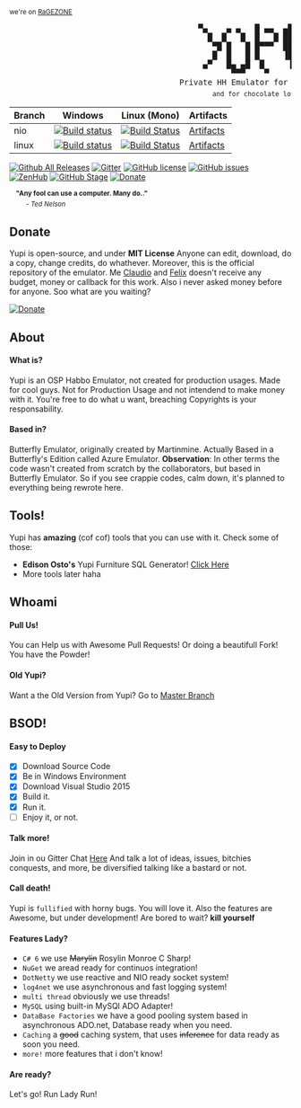 
<sup>we're on [RaGEZONE](https://forum.ragezone.com/f331/yupi-6-rosylin-mysql-based-1087279/)</sup>
<pre>
                                        ▀▄    ▄ ▄   █ ▄▄  ▄█   ▄
                                          █  █   █  █   █ ██  █  
                                           ▀█ █   █ █▀▀▀  ██ █   
                                           █  █   █ █     ▐█ █   
                                         ▄▀   █▄ ▄█  █     ▐     
                                               ▀▀▀    ▀      ▀   
                                    Private HH Emulator for Good Guys!
                                           <sub>and for chocolate lovers</sub>
</pre>


| Branch  | Windows | Linux (Mono) | Artifacts |
|---------|---------|--------------|-----------|
| nio |  [![Build status](https://ci.appveyor.com/api/projects/status/01339k0c9xepbaow/branch/nio?svg=true)](https://ci.appveyor.com/project/sant0ro/yupi-phd9a/branch/nio) | [![Build Status](https://travis-ci.org/sant0ro/Yupi.svg?branch=nio)](https://travis-ci.org/sant0ro/Yupi) | [Artifacts](https://ci.appveyor.com/project/sant0ro/yupi-phd9a/branch/nio/artifacts) |
| linux | [![Build status](https://ci.appveyor.com/api/projects/status/01339k0c9xepbaow/branch/linux?svg=true)](https://ci.appveyor.com/project/sant0ro/yupi-phd9a/branch/linux) | [![Build Status](https://travis-ci.org/sant0ro/Yupi.svg?branch=linux)](https://travis-ci.org/sant0ro/Yupi?branch=linux) | [Artifacts](https://ci.appveyor.com/project/sant0ro/yupi-phd9a/branch/linux/artifacts) |

[![Github All Releases](https://img.shields.io/github/downloads/sant0ro/Yupi/total.svg)]()
 [![Gitter](https://badges.gitter.im/sant0ro/Yupi.svg)](https://gitter.im/sant0ro/Yupi) [![GitHub license](https://img.shields.io/badge/license-MIT-4DB798.svg)](https://raw.githubusercontent.com/sant0ro/Yupi/nio/LICENSE.md)
 [![GitHub issues](https://img.shields.io/github/issues/sant0ro/Yupi.svg)](https://github.com/sant0ro/Yupi/issues)  
 [![ZenHub](https://img.shields.io/badge/supercharged-zenhub.io-orange.svg)](https://zenhub.io) [![GitHub Stage](https://img.shields.io/badge/stage-alpha-D7AF23.svg)](https://github.com/sant0ro/Yupi)
 [![Donate](https://img.shields.io/badge/donate-paypal-%23D6604A.svg)](https://www.paypal.com/cgi-bin/webscr?cmd=_s-xclick&hosted_button_id=FLYXSZ5B3G9NC)

&nbsp;&nbsp;&nbsp;<sup>**"Any fool can use a computer.  Many do.."**<br>
&nbsp;&nbsp;&nbsp;&nbsp;&nbsp;&nbsp;&nbsp;&nbsp;&nbsp;- *Ted Nelson*</sup>

## Donate

Yupi is open-source, and under <b>MIT License</b>
Anyone can edit, download, do a copy, change credits, do whathever. Moreover, this is the official repository of the emulator.
Me [Claudio](https://github.com/sant0ro) and [Felix](https://github.com/TheDoct0r11) doesn't receive any budget, money or callback for this work. Also i never asked money before for anyone. Soo what are you waiting?

[![Donate](https://www.paypalobjects.com/en_US/i/btn/btn_donate_LG.gif)](https://www.paypal.com/cgi-bin/webscr?cmd=_s-xclick&hosted_button_id=FLYXSZ5B3G9NC)

## About

#### What is?
Yupi is an OSP Habbo Emulator, not created for production usages. Made for cool guys. Not for Production Usage and not intendend to make money with it. You're free to do what u want, breaching Copyrights is your responsability.

#### Based in?
Butterfly Emulator, originally created by Martinmine. Actually Based in a Butterfly's Edition called Azure Emulator.
**Observation**: In other terms the code wasn't created from scratch by the collaborators, but based in Butterfly Emulator. So if you see crappie codes, calm down, it's planned to everything being rewrote here.

## Tools!
Yupi has **amazing** (cof cof) tools that you can use with it. Check some of those:
+ **Edison Osto's** Yupi Furniture SQL Generator! [Click Here](http://forum.ragezone.com/f353/sql-generator-yupi-emulator-1107144/)
+ More tools later haha

## Whoami

#### Pull Us!
You can Help us with Awesome Pull Requests! Or doing a beautifull Fork! You have the Powder!

#### Old Yupi?
Want a the Old Version from Yupi? Go to [Master Branch](https://github.com/sant0ro/Yupi/tree/master)

## BSOD!

#### Easy to Deploy
- [x] Download Source Code
- [x] Be in Windows Environment
- [x] Download Visual Studio 2015
- [x] Build it.
- [x] Run it.
- [ ] Enjoy it, or not.

#### Talk more!
Join in ou Gitter Chat [Here](https://gitter.im/sant0ro/Yupi) And talk a lot of ideas, issues, bitchies conquests, and more, be diversified talking like a bastard or not.

#### Call death!
Yupi is ``fullified`` with horny bugs. You will love it. Also the features are Awesome, but under development! Are bored to wait? **kill yourself**

#### Features Lady?
- ``C# 6`` we use ~~Marylin~~ Rosylin Monroe C Sharp!
- ``NuGet`` we aread ready for continuos integration!
- ``DotNetty`` we use reactive and NIO ready socket system!
- ``log4net`` we use asynchronous and fast logging system!
- ``multi thread`` obviously we use threads!
- ``MySQL`` using built-in MySQl ADO Adapter!
- ``DataBase Factories`` we have a good pooling system based in asynchronous ADO.net, Database ready when you need.
- ``Caching`` a ~~good~~ caching system, that uses ~~inference~~ for data ready as soon you need.
- ``more!`` more features that i don't know!

#### Are ready?
Let's go! Run Lady Run!
